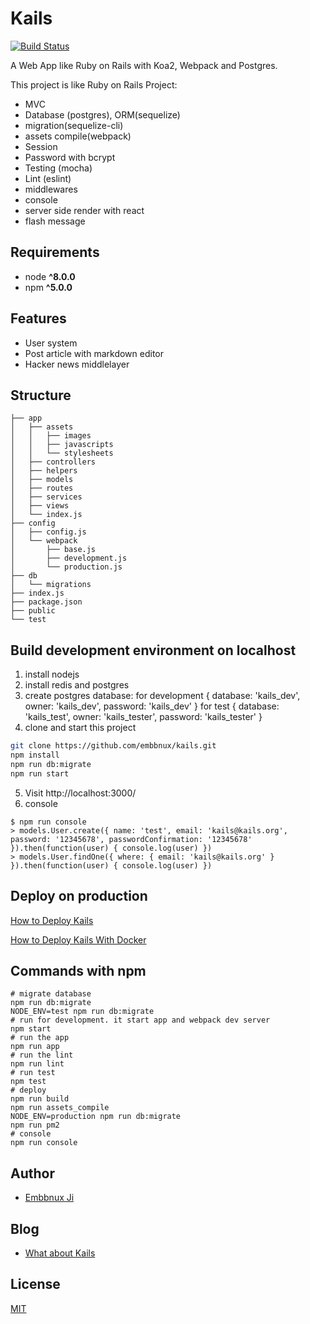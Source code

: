 # Kails

[![Build Status](https://travis-ci.com/hemiao218/KailsPractice.svg?branch=master)](https://travis-ci.org/hemiao218/KailsPractice)

A Web App like Ruby on Rails with Koa2, Webpack and Postgres.

This project is like Ruby on Rails Project:

* MVC
* Database (postgres), ORM(sequelize)
* migration(sequelize-cli)
* assets compile(webpack)
* Session
* Password with bcrypt
* Testing (mocha)
* Lint (eslint)
* middlewares
* console
* server side render with react
* flash message

## Requirements

* node __^8.0.0__
* npm __^5.0.0__

## Features

* User system
* Post article with markdown editor
* Hacker news middlelayer

## Structure

```
├── app
│   ├── assets
│   │   ├── images
│   │   ├── javascripts
│   │   └── stylesheets
│   ├── controllers
│   ├── helpers
│   ├── models
│   ├── routes
│   ├── services
│   ├── views
│   └── index.js
├── config
│   ├── config.js
│   └── webpack
│       ├── base.js
│       ├── development.js
│       └── production.js
├── db
│   └── migrations
├── index.js
├── package.json
├── public
└── test
```

## Build development environment on localhost

1. install nodejs
2. install redis and postgres
3. create postgres database:
 for development { database: 'kails_dev', owner: 'kails_dev', password: 'kails_dev' }
 for test { database: 'kails_test', owner: 'kails_tester', password: 'kails_tester' }
4. clone and start this project

  ```bash
  git clone https://github.com/embbnux/kails.git
  npm install
  npm run db:migrate
  npm run start
  ```

5. Visit http://localhost:3000/
6. console

  ```
  $ npm run console
  > models.User.create({ name: 'test', email: 'kails@kails.org', password: '12345678', passwordConfirmation: '12345678' }).then(function(user) { console.log(user) })
  > models.User.findOne({ where: { email: 'kails@kails.org' } }).then(function(user) { console.log(user) })
  ```

## Deploy on production

[How to Deploy Kails](https://github.com/embbnux/kails/wiki/How-to-Deploy-Kails)

[How to Deploy Kails With Docker](https://github.com/embbnux/kails/wiki/How-to-Deploy-Kails-with-docker)

## Commands with npm

```
# migrate database
npm run db:migrate
NODE_ENV=test npm run db:migrate
# run for development. it start app and webpack dev server
npm start
# run the app
npm run app
# run the lint
npm run lint
# run test
npm test
# deploy
npm run build
npm run assets_compile
NODE_ENV=production npm run db:migrate
npm run pm2
# console
npm run console
```

## Author

* [Embbnux Ji](https://www.embbnux.com)

## Blog

* [What about Kails](https://www.embbnux.com/2016/09/04/kails_with_koa2_like_ruby_on_rails/)

## License

[MIT](https://github.com/embbnux/kails/blob/master/LICENSE.txt)
